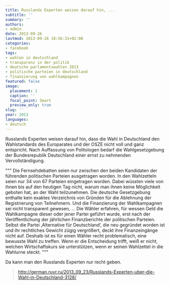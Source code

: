 ```yaml
---
title: Russlands Experten weisen darauf hin, ...
subtitle: ''
summary: ''
authors:
- admin
date: 2013-09-26
lastmod: 2013-09-26 10:56:31+02:00
categories:
- facebook
tags:
- wahlen in deutschland
- transparenz in der politik
- deutsche parlamentswahlen 2013
- politische parteien in deutschland
- finanzierung von wahlkampagnen
featured: false
image:
  placement: 1
  caption: ''
  focal_point: Smart
  preview_only: true
slug: ''
year: 2013
languages:
- deutsch
---
```


Russlands Experten weisen darauf hin, dass die Wahl in Deutschland den Wahlstandards des Europarates und der OSZE nicht voll und ganz entspricht. Nach Auffassung von Politologen bedarf die Wahlgesetzgebung der Bundesrepublik Deutschland einer ernst zu nehmenden Vervollständigung.

"""
Die Fernsehdebatten seien nur zwischen den beiden Kandidaten der führenden politischen Parteien ausgetragen worden. In den Wahlzetteln seien nur 34 von 67 Parteien eingetragen worden. Dabei wüssten viele von ihnen bis auf den heutigen Tag nicht, warum man ihnen keine Möglichkeit geboten hat, an der Wahl teilzunehmen. Die deutsche Gesetzgebung enthalte kein exaktes Verzeichnis von Gründen für die Ablehnung der Registrierung von Teilnehmern. Und die Finanzierung der Wahlkampagnen sei nicht transparent gewesen, ... 
Die Wähler erfahren, für wessen Geld die Wahlkampagne dieser oder jener Partei geführt wurde, erst nach der Veröffentlichung der jährlichen Finanzberichte der politischen Parteien. Selbst die Partei ‚Alternative für Deutschland’, die neu gegründet worden ist und ihr rechtliches Gewicht zügig vergrößert, deckt ihre Finanzeingänge nicht auf. Deshalb ist es für einen Wähler recht problematisch, eine bewusste Wahl zu treffen. Wenn er die Entscheidung trifft, weiß er nicht, welchen Wirtschaftskurs sie unterstützen, wenn er seinen Wahlzettel in die Wahlurne steckt.
"""

Da kann man den Russlands Experten nur recht geben.
> http://german.ruvr.ru/2013_09_23/Russlands-Experten-uber-die-Wahl-in-Deutschland-3128/